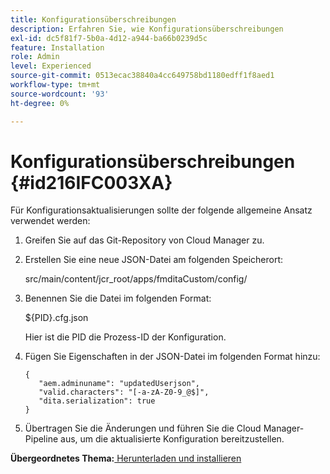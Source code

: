 ```yaml
---
title: Konfigurationsüberschreibungen
description: Erfahren Sie, wie Konfigurationsüberschreibungen
exl-id: dc5f81f7-5b0a-4d12-a944-ba66b0239d5c
feature: Installation
role: Admin
level: Experienced
source-git-commit: 0513ecac38840a4cc649758bd1180edff1f8aed1
workflow-type: tm+mt
source-wordcount: '93'
ht-degree: 0%

---
```


# Konfigurationsüberschreibungen {#id216IFC003XA}

Für Konfigurationsaktualisierungen sollte der folgende allgemeine Ansatz verwendet werden:

1. Greifen Sie auf das Git-Repository von Cloud Manager zu.

1. Erstellen Sie eine neue JSON-Datei am folgenden Speicherort:

   src/main/content/jcr\_root/apps/fmditaCustom/config/

1. Benennen Sie die Datei im folgenden Format:

   $\{PID\}.cfg.json

   Hier ist die PID die Prozess-ID der Konfiguration.

1. Fügen Sie Eigenschaften in der JSON-Datei im folgenden Format hinzu:

   ```
   {
      "aem.adminuname": "updatedUserjson",
      "valid.characters": "[-a-zA-Z0-9_@$]",
      "dita.serialization": true
   }
   ```

1. Übertragen Sie die Änderungen und führen Sie die Cloud Manager-Pipeline aus, um die aktualisierte Konfiguration bereitzustellen.


**Übergeordnetes Thema:**[ Herunterladen und installieren](download-install.md)
